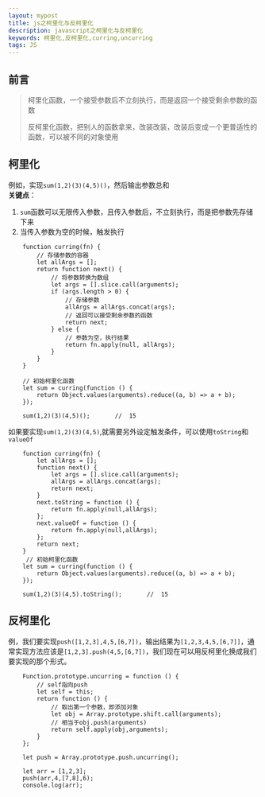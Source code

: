 ```yaml
---
layout: mypost
title: js之柯里化与反柯里化
description: javascript之柯里化与反柯里化
keywords: 柯里化,反柯里化,curring,uncurring
tags: JS
---
```



## 前言
> 
> 柯里化函数，一个接受参数后不立刻执行，而是返回一个接受剩余参数的函数                
> 
> 反柯里化函数，把别人的函数拿来，改装改装，改装后变成一个更普适性的函数，可以被不同的对象使用


## 柯里化
例如，实现`sum(1,2)(3)(4,5)()`，然后输出参数总和               
**关键点**：             
1. `sum`函数可以无限传入参数，且传入参数后，不立刻执行，而是把参数先存储下来
2. 当传入参数为空的时候，触发执行

```
    function curring(fn) {
        // 存储参数的容器
        let allArgs = [];
        return function next() {
            // 将参数转换为数组
            let args = [].slice.call(arguments);
            if (args.length > 0) {
                // 存储参数
                allArgs = allArgs.concat(args);
                // 返回可以接受剩余参数的函数
                return next;
            } else {
                // 参数为空，执行结果
                return fn.apply(null, allArgs);
            }
        }
    }

    // 初始柯里化函数
    let sum = curring(function () {
        return Object.values(arguments).reduce((a, b) => a + b);
    });
    
    sum(1,2)(3)(4,5)();       //  15
```

如果要实现`sum(1,2)(3)(4,5)`,就需要另外设定触发条件，可以使用`toString`和`valueOf`
```
    function curring(fn) {
        let allArgs = [];
        function next() {
            let args = [].slice.call(arguments);
            allArgs = allArgs.concat(args);
            return next;
        }
        next.toString = function () {
            return fn.apply(null,allArgs);
        };
        next.valueOf = function () {
            return fn.apply(null,allArgs);
        };
        return next;
    }
     // 初始柯里化函数
    let sum = curring(function () {
        return Object.values(arguments).reduce((a, b) => a + b);
    });
    
    sum(1,2)(3)(4,5).toString();       //  15
```

## 反柯里化
例，我们要实现`push([1,2,3],4,5,[6,7])`，输出结果为`[1,2,3,4,5,[6,7]]`，通常实现方法应该是`[1,2,3].push(4,5,[6,7])`，我们现在可以用反柯里化换成我们要实现的那个形式。
```
    Function.prototype.uncurring = function () {
        // self指向push
        let self = this;
        return function () {
            // 取出第一个参数，即添加对象
            let obj = Array.prototype.shift.call(arguments);
            // 相当于obj.push(arguments)
            return self.apply(obj,arguments);
        }
    };

    let push = Array.prototype.push.uncurring();

    let arr = [1,2,3];
    push(arr,4,[7,8],6);
    console.log(arr);
```
